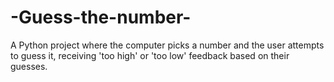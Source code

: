 # -Guess-the-number-
A Python project where the computer picks a number and the user attempts to guess it, receiving 'too high' or 'too low' feedback based on their guesses.
